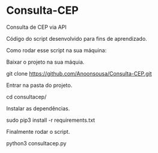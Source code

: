 # Consulta-CEP
Consulta de CEP via API


Código do script desenvolvido para fins de aprendizado.

Como rodar esse script na sua máquina:

Baixar o projeto na sua máquia.

git clone https://github.com/Anoonsousa/Consulta-CEP.git

Entrar na pasta do projeto.

cd consultacep/

Instalar as dependências.

sudo pip3 install -r requirements.txt

Finalmente rodar o script.

python3 consultacep.py
